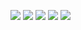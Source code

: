 ![](./screenshots/1.png)
![](./screenshots/2.png)
![](./screenshots/3.png)
![](./screenshots/4.png)
![](./screenshots/5.png)
